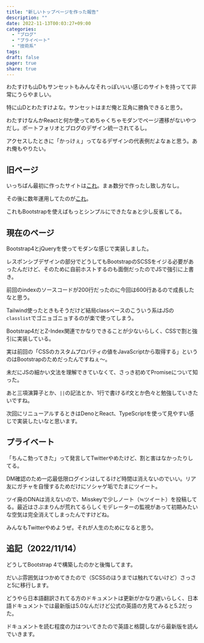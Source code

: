 ```yaml
---
title: "新しいトップページを作った報告"
description: ""
date: 2022-11-13T00:03:27+09:00
categories:
  - "ブログ"
  - "プライベート"
  - "技術系"
tags:
draft: false
pager: true
share: true
---
```


わたすけも山Dもサンセットもみんなそれっぽいいい感じのサイトを持ってて非常にうらやましい。

特に山Dとわたすけよな。サンセットはまだ俺と互角に勝負できると思う。

わたすけなんかReactと何か使ってめちゃくちゃモダンでページ遷移がないやつだし。ポートフォリオとブログのデザイン統一されてるし。

アクセスしたときに「かっけぇ」ってなるデザインの代表例だよなぁと思う。あれ俺もやりたい。

## 旧ページ

いっちばん最初に作ったサイトは[これ](/index-r1.html)。まぁ数分で作ったし致し方なし。

その後に数年運用してたのが[これ](/index-r2.html)。

これもBootstrapを使えばもっとシンプルにできたなぁと少し反省してる。

## 現在のページ

Bootstrap4とjQueryを使ってモダンな感じで実装しました。

レスポンシブデザインの部分でどうしてもBootstrapのSCSSをイジる必要があったんだけど、そのために自前ホストするのも面倒だったのでJSで強引に上書き。

前回のindexのソースコードが200行だったのに今回は600行あるので成長したなと思う。

Tailwind使ったときもそうだけど結局classベースのこういう系はJSの`classlist`でゴニョゴニョするのが楽で使ってしまう。

Bootstrap4だとZ-Index関連でかなりできることが少ないらしく、CSSで割と強引に実装している。

実は前回の「CSSのカスタムプロパティの値をJavaScriptから取得する」というのはBootstrapのためだったんですねぇ〜。

未だにJSの細かい文法を理解できていなくて、さっき初めてPromiseについて知った。

あと三項演算子とか、`||`の記法とか、1行で書けるif文とか色々と勉強していきたいですね。

次回にリニューアルするときはDenoとReact、TypeScriptを使って見やすい感じで実装したいなと思います。

## プライベート

「ちんこ勃ってきた」って発言してTwitterやめたけど、割と害はなかったりしてる。

DM確認のため一応最低限ログインはしてるけど時間は消えないのでいい。リア友にガチャを自慢するためだけにソシャゲ垢でたまにツイート。

ツイ廃のDNAは消えないので、Misskeyで少しノート（≒ツイート）を投稿してる。最近はさぶまりんが荒れてるらしくモデレーターの監視があって初期みたいな空気は完全消えてしまったんですけどね。

みんなもTwitterやめようぜ。それが人生のためになると思う。

## 追記（2022/11/14）

どうしてBootstrap 4で構築したのかと後悔してます。

だいぶ雰囲気はつかめてきたので（SCSSのほうまでは触れてないけど）さっさと5に移行します。

どうやら日本語翻訳されてる方のドキュメントは更新がかなり遅いらしく、日本語ドキュメントでは最新版は5.0なんだけど公式の英語の方見てみると5.2だった。

ドキュメントを読む程度の力はついてきたので英語と格闘しながら最新版を読んでいきます。
